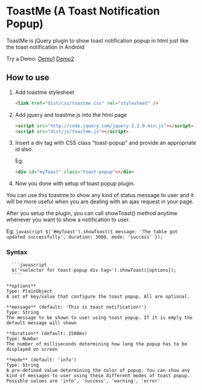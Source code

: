 # ToastMe (A Toast Notification Popup)
ToastMe is jQuery plugin to show toast notification popup in html just like the toast notification in Android 

Try a Demo:
[Demo1](https://rawgit.com/npnm/ToastMe/master/examples/toast-popup-demo.html)
[Demo2](https://rawgit.com/npnm/ToastMe/master/examples/toast-popup-demo2.html)

## How to use

1. Add toastme stylesheet
   
      ```HTML
      <link href="dist/css/toastme.css" rel="stylesheet" />
      ```
   
2. Add jquery and toastme.js into the html page

      ```HTML
      <script src="http://code.jquery.com/jquery-2.2.0.min.js"></script>
      <script src="dist/js/toastme.js"></script>
      ```
      
3. Insert a div tag with CSS class “toast-popup” and provide an appropriate id also.

   Eg:
      ```HTML
      <div id="myToast" class="toast-popup"></div>
      ```
4.	Now you done with setup of toast popup plugin.

   You can use this toastme to show any kind of status message to user and it will be more useful when you are dealing with an ajax request in your page.

   After you setup the plugin, you can call showToast() method anytime whenever you want to show a notification to user. 
   
   Eg:
      ```javascript
      $('#myToast').showToast({
         message: 'The table got updated successfully',
         duration: 3000,
         mode: 'success'
      });
      ```
   ### Syntax
      ```javascript
      $('<selector for toast-popup div tag>').showToast([options]);
      ````
      
   	**options**  
   	Type: PlainObject  
   	A set of key/value that configure the toast popup. All are optional.  
   	  
	**message** (default: 'This is toast notification!')  
	Type: String  
	The message to be shown to user using toast popup. If it is emply the default message will shown  

	**duration** (default: 1500ms)  
	Type: Number  
	The number of milliseconds determining how long the popup has to be displayed on screen  

	**mode** (default: 'info')  
	Type: String  
	A pre-defined value determining the color of popup. You can show any kind of messages to user using these different modes of toast popup.  
	Possible values are 'info', 'success', 'warning', 'error'  


  

